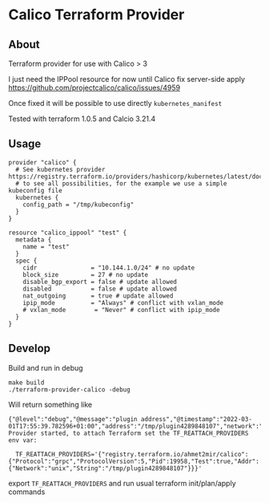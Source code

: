 # Calico Terraform Provider

## About

Terraform provider for use with Calico > 3

I just need the IPPool resource for now until Calico fix server-side apply https://github.com/projectcalico/calico/issues/4959

Once fixed it will be possible to use directly `kubernetes_manifest`

Tested with terraform 1.0.5 and Calcio 3.21.4

## Usage

```
provider "calico" {
  # See kubernetes provider https://registry.terraform.io/providers/hashicorp/kubernetes/latest/docs
  # to see all possibilities, for the example we use a simple kubeconfig file
  kubernetes {
    config_path = "/tmp/kubeconfig"
  }
}

resource "calico_ippool" "test" {
  metadata {
    name = "test"
  }
  spec {
    cidr               = "10.144.1.0/24" # no update
    block_size         = 27 # no update
    disable_bgp_export = false # update allowed
    disabled           = false # update allowed
    nat_outgoing       = true # update allowed
    ipip_mode          = "Always" # conflict with vxlan_mode
    # vxlan_mode        = "Never" # conflict with ipip_mode
  }
}
```

## Develop

Build and run in debug

```
make build
./terraform-provider-calico -debug
```

Will return something like

```
{"@level":"debug","@message":"plugin address","@timestamp":"2022-03-01T17:55:39.782596+01:00","address":"/tmp/plugin4289848107","network":"unix"}
Provider started, to attach Terraform set the TF_REATTACH_PROVIDERS env var:

  TF_REATTACH_PROVIDERS='{"registry.terraform.io/ahmet2mir/calico":{"Protocol":"grpc","ProtocolVersion":5,"Pid":19958,"Test":true,"Addr":{"Network":"unix","String":"/tmp/plugin4289848107"}}}'

```

export `TF_REATTACH_PROVIDERS` and run usual terraform init/plan/apply commands
